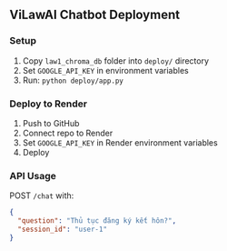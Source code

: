 ## ViLawAI Chatbot Deployment

### Setup

1. Copy `law1_chroma_db` folder into `deploy/` directory
2. Set `GOOGLE_API_KEY` in environment variables
3. Run: `python deploy/app.py`

### Deploy to Render

1. Push to GitHub
2. Connect repo to Render
3. Set `GOOGLE_API_KEY` in Render environment variables
4. Deploy

### API Usage

POST `/chat` with:

```json
{
  "question": "Thủ tục đăng ký kết hôn?",
  "session_id": "user-1"
}
```
